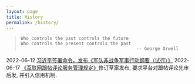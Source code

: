 ```yaml
---
layout: page
title: History
permalink: /history/
---
```


>     Who controls the past controls the future
>     Who controls the present controls the past
>                                                 -- George Orwell

2022-06-12 [习近平签署命令，发布《军队非战争军事行动纲要（试行）》](https://web.archive.org/web/20220618040335/https://mp.weixin.qq.com/s/HnS-PWLBvwz8NhUhGqmKjw)
2022-06-17 [《互联网跟帖评论服务管理规定》](https://web.archive.org/web/20220617235218/https://mp.weixin.qq.com/s/IX6RntB-FGGgFKgp7O7jow)修订草案发布, 要求平台对跟帖评论先审后发, 并引入信用机制. 